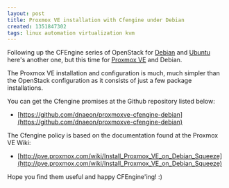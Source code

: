 ```yaml
---
layout: post
title: Proxmox VE installation with Cfengine under Debian
created: 1351847302
tags: linux automation virtualization kvm
---
```

Following up the CFEngine series of OpenStack for [Debian](/node/94)
and [Ubuntu](/node/78) here's another one, but this time for
[Proxmox VE](http://www.proxmox.com) and Debian.

The Proxmox VE installation and configuration is much, much simpler
than the OpenStack configuration as it consists of just a few package
installations.

You can get the Cfengine promises at the Github repository listed
below:

* [https://github.com/dnaeon/proxmoxve-cfengine-debian](https://github.com/dnaeon/proxmoxve-cfengine-debian)

The Cfengine policy is based on the documentation found at the Proxmox
VE Wiki:

* [http://pve.proxmox.com/wiki/Install_Proxmox_VE_on_Debian_Squeeze](http://pve.proxmox.com/wiki/Install_Proxmox_VE_on_Debian_Squeeze)

Hope you find them useful and happy CFEngine'ing! :)
